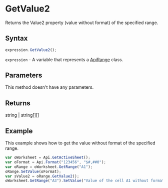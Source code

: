 # GetValue2

Returns the Value2 property (value without format) of the specified range.

## Syntax

```javascript
expression.GetValue2();
```

`expression` - A variable that represents a [ApiRange](../ApiRange.md) class.

## Parameters

This method doesn't have any parameters.

## Returns

string \| string[][]

## Example

This example shows how to get the value without format of the specified range.

```javascript
var oWorksheet = Api.GetActiveSheet();
var oFormat = Api.Format("123456", "$#,##0");
var oRange = oWorksheet.GetRange("A1");
oRange.SetValue(oFormat);
var sValue2 = oRange.GetValue2();
oWorksheet.GetRange("A3").SetValue("Value of the cell A1 without format: " + sValue2);
```
